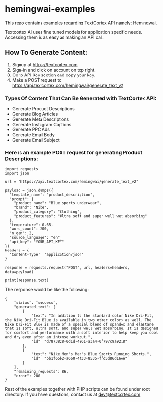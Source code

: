 # hemingwai-examples
This repo contains examples regarding TextCortex API namely; Hemingwai.

Textcortex AI uses fine tuned models for application specific needs. Accessing them is as easy as making an API call.

## How To Generate Content:
1. Signup at https://textcortex.com
2. Sign-in and click on account on top right.
3. Go to API Key section and copy your key.
4. Make a POST request to https://api.textcortex.com/hemingwai/generate_text_v2

### Types Of Content That Can Be Generated with TextCortex API:
- Generate Product Descriptions
- Generate Blog Articles
- Generate Meta Descriptions
- Generate Instagram Captions
- Generate PPC Ads
- Generate Email Body
- Generate Email Subject

### Here is an example POST request for generating Product Descriptions:

```
import requests
import json

url = "https://api.textcortex.com/hemingwai/generate_text_v2"

payload = json.dumps({
  "template_name": "product_description",
  "prompt": {
    "product_name": "Blue sports underwear",
    "brand": "Nike",
    "product_category": "Clothing",
    "product_features": "Ultra soft and super well wet absorbing"
  },
  "temperature": 0.65,
  "word_count": 200,
  "n_gen": 2,
  "source_language": "en",
  "api_key": "YOUR_API_KEY"
})
headers = {
  'Content-Type': 'application/json'
}

response = requests.request("POST", url, headers=headers, data=payload)

print(response.text)
```

The response would be like the following:
```
{
    "status": "success",
    "generated_text": [
        {
            "text": "In addition to the standard color Nike Dri-Fit, the Nike Dri-Fit Blue is available in two other colors as well. The Nike Dri-Fit Blue is made of a special blend of spandex and elastane that is soft, ultra soft, and super well wet absorbing. It is designed for comfort and performance with a soft interior to help keep you cool and dry even after an intense workout.",
            "id": "d7873828-0d1d-4961-a3a4-0f797c9a9218"
        },
        {
            "text": "Nike Men's Men's Blue Sports Running Shorts.",
            "id": "bb1f65b2-a660-4f33-8535-ffd5d86d16ee"
        }
    ],
    "remaining_requests": 86,
    "error": 200
}
```
Rest of the examples together with PHP scripts can be found under root directory. If you have questions, contact us at dev@textcortex.com


